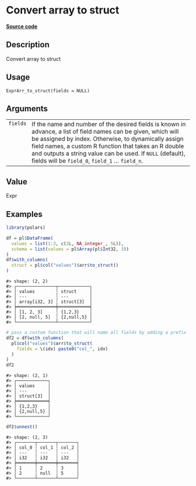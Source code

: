 

# Convert array to struct

[**Source code**](https://github.com/pola-rs/r-polars/tree/main/R/expr__array.R#L314)

## Description

Convert array to struct

## Usage

<pre><code class='language-R'>ExprArr_to_struct(fields = NULL)
</code></pre>

## Arguments

<table>
<tr>
<td style="white-space: nowrap; font-family: monospace; vertical-align: top">
<code id="fields">fields</code>
</td>
<td>
If the name and number of the desired fields is known in advance, a list
of field names can be given, which will be assigned by index. Otherwise,
to dynamically assign field names, a custom R function that takes an R
double and outputs a string value can be used. If <code>NULL</code>
(default), fields will be <code>field_0</code>, <code>field_1</code> …
<code>field_n</code>.
</td>
</tr>
</table>

## Value

Expr

## Examples

``` r
library(polars)

df = pl$DataFrame(
  values = list(1:3, c(2L, NA_integer_, 5L)),
  schema = list(values = pl$Array(pl$Int32, 3))
)
df$with_columns(
  struct = pl$col("values")$arr$to_struct()
)
```

    #> shape: (2, 2)
    #> ┌───────────────┬────────────┐
    #> │ values        ┆ struct     │
    #> │ ---           ┆ ---        │
    #> │ array[i32, 3] ┆ struct[3]  │
    #> ╞═══════════════╪════════════╡
    #> │ [1, 2, 3]     ┆ {1,2,3}    │
    #> │ [2, null, 5]  ┆ {2,null,5} │
    #> └───────────────┴────────────┘

``` r
# pass a custom function that will name all fields by adding a prefix
df2 = df$with_columns(
  pl$col("values")$arr$to_struct(
    fields = \(idx) paste0("col_", idx)
  )
)
df2
```

    #> shape: (2, 1)
    #> ┌────────────┐
    #> │ values     │
    #> │ ---        │
    #> │ struct[3]  │
    #> ╞════════════╡
    #> │ {1,2,3}    │
    #> │ {2,null,5} │
    #> └────────────┘

``` r
df2$unnest()
```

    #> shape: (2, 3)
    #> ┌───────┬───────┬───────┐
    #> │ col_0 ┆ col_1 ┆ col_2 │
    #> │ ---   ┆ ---   ┆ ---   │
    #> │ i32   ┆ i32   ┆ i32   │
    #> ╞═══════╪═══════╪═══════╡
    #> │ 1     ┆ 2     ┆ 3     │
    #> │ 2     ┆ null  ┆ 5     │
    #> └───────┴───────┴───────┘
